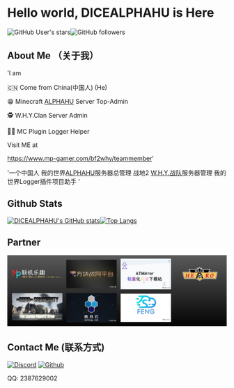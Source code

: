 # Hello world, DICEALPHAHU is Here
<img alt="GitHub User's stars" src="https://img.shields.io/github/stars/DICEALPHAHU?style=social"><img alt="GitHub followers" src="https://img.shields.io/github/followers/DICEALPHAHU?style=social">

## About Me （关于我）

’I am

🇨🇳 Come from China(中国人) (He)

😁 Minecraft <a href="https://www.mp-gamer.com/bf2why/minecraft" target="_blank">ALPHAHU</a> Server Top-Admin

🕵️ W.H.Y.Clan Server Admin

👨‍🔧 MC Plugin Logger Helper

Visit ME at

<https://www.mp-gamer.com/bf2why/teammember>‘

’一个中国人
我的世界<a href="https://www.mp-gamer.com/bf2why/minecraft" target="_blank">ALPHAHU</a>服务器总管理
战地2 <a href="https://www.mp-gamer.com/bf2why" target="_blank">W.H.Y.战队</a>服务器管理
我的世界Logger插件项目助手
‘

## Github Stats

[![DICEALPHAHU's GitHub stats](https://github-readme-stats.vercel.app/api?username=DICEALPHAHU&count_private=true&show_icons=true&theme=radical)](https://github.com/DICEALPHAHU/github-readme-stats)[![Top Langs](https://github-readme-stats.vercel.app/api/top-langs/?username=DICEALPHAHU&theme=radical)](https://github.com/DICEALPHAHU/github-readme-stats)

## Partner
![](./images/1680283932791.png)

## Contact Me (联系方式)
<a href="https://discord.com/users/796566011645394954" rel="nofollow"><img alt="Discord" src="https://camo.githubusercontent.com/fc28a54c714d7d749fbec283d363ab256a5b54f71145001e09141daf65754491/68747470733a2f2f696d672e736869656c64732e696f2f62616467652f2d444953434f52442d696e666f726d6174696f6e616c3f7374796c653d666c6174266c6f676f3d446973636f7264266c6f676f436f6c6f723d7768697465" data-canonical-src="https://img.shields.io/badge/-DISCORD-informational?style=flat&amp;logo=Discord&amp;logoColor=white" style="max-width: 100%;"></a>  <a href="https://github.com/DICEALPHAHU"><img alt="Github" src="https://camo.githubusercontent.com/7666ca4957b81e81c9e4e1f647f66f6893246ec2f12745b7fba8f271b1ce08fd/68747470733a2f2f696d672e736869656c64732e696f2f62616467652f4769744875622d2532333132313030453f267374796c653d666c6174266c6f676f3d476974687562266c6f676f436f6c6f723d7768697465" data-canonical-src="https://img.shields.io/badge/GitHub-%2312100E?&amp;style=flat&amp;logo=Github&amp;logoColor=white" style="max-width: 100%;"></a>  

QQ: 2387629002

